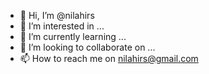 - 👋 Hi, I’m @nilahirs
- 👀 I’m interested in ...
- 🌱 I’m currently learning ...
- 💞️ I’m looking to collaborate on ...
- 📫 How to reach me on nilahirs@gmail.com

<!---
nilahirs/nilahirs is a ✨ special ✨ repository because its `README.md` (this file) appears on your GitHub profile.
You can click the Preview link to take a look at your changes.
--->
